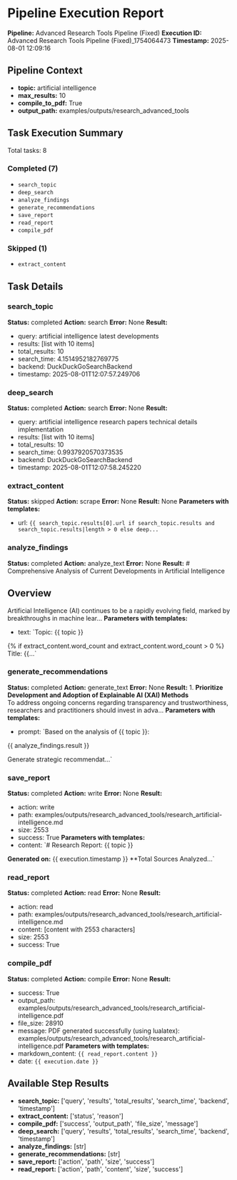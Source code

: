 # Pipeline Execution Report

**Pipeline:** Advanced Research Tools Pipeline (Fixed)
**Execution ID:** Advanced Research Tools Pipeline (Fixed)_1754064473
**Timestamp:** 2025-08-01 12:09:16

## Pipeline Context
- **topic:** artificial intelligence
- **max_results:** 10
- **compile_to_pdf:** True
- **output_path:** examples/outputs/research_advanced_tools

## Task Execution Summary

Total tasks: 8

### Completed (7)
- `search_topic`
- `deep_search`
- `analyze_findings`
- `generate_recommendations`
- `save_report`
- `read_report`
- `compile_pdf`

### Skipped (1)
- `extract_content`

## Task Details

### search_topic
**Status:** completed
**Action:** search
**Error:** None
**Result:**
  - query: artificial intelligence latest developments
  - results: [list with 10 items]
  - total_results: 10
  - search_time: 4.1514952182769775
  - backend: DuckDuckGoSearchBackend
  - timestamp: 2025-08-01T12:07:57.249706

### deep_search
**Status:** completed
**Action:** search
**Error:** None
**Result:**
  - query: artificial intelligence research papers technical details implementation
  - results: [list with 10 items]
  - total_results: 10
  - search_time: 0.9937920570373535
  - backend: DuckDuckGoSearchBackend
  - timestamp: 2025-08-01T12:07:58.245220

### extract_content
**Status:** skipped
**Action:** scrape
**Error:** None
**Result:** None
**Parameters with templates:**
  - url: `{{ search_topic.results[0].url if search_topic.results and search_topic.results|length > 0 else deep...`

### analyze_findings
**Status:** completed
**Action:** analyze_text
**Error:** None
**Result:** # Comprehensive Analysis of Current Developments in Artificial Intelligence

## Overview

Artificial Intelligence (AI) continues to be a rapidly evolving field, marked by breakthroughs in machine lear...
**Parameters with templates:**
  - text: `Topic: {{ topic }}

{% if extract_content.word_count and extract_content.word_count > 0 %}
Title: {{...`

### generate_recommendations
**Status:** completed
**Action:** generate_text
**Error:** None
**Result:** 1. **Prioritize Development and Adoption of Explainable AI (XAI) Methods**  
To address ongoing concerns regarding transparency and trustworthiness, researchers and practitioners should invest in adva...
**Parameters with templates:**
  - prompt: `Based on the analysis of {{ topic }}:

{{ analyze_findings.result }}

Generate strategic recommendat...`

### save_report
**Status:** completed
**Action:** write
**Error:** None
**Result:**
  - action: write
  - path: examples/outputs/research_advanced_tools/research_artificial-intelligence.md
  - size: 2553
  - success: True
**Parameters with templates:**
  - content: `# Research Report: {{ topic }}

**Generated on:** {{ execution.timestamp }}
**Total Sources Analyzed...`

### read_report
**Status:** completed
**Action:** read
**Error:** None
**Result:**
  - action: read
  - path: examples/outputs/research_advanced_tools/research_artificial-intelligence.md
  - content: [content with 2553 characters]
  - size: 2553
  - success: True

### compile_pdf
**Status:** completed
**Action:** compile
**Error:** None
**Result:**
  - success: True
  - output_path: examples/outputs/research_advanced_tools/research_artificial-intelligence.pdf
  - file_size: 28910
  - message: PDF generated successfully (using lualatex): examples/outputs/research_advanced_tools/research_artificial-intelligence.pdf
**Parameters with templates:**
  - markdown_content: `{{ read_report.content }}`
  - date: `{{ execution.date }}`

## Available Step Results
- **search_topic:** ['query', 'results', 'total_results', 'search_time', 'backend', 'timestamp']
- **extract_content:** ['status', 'reason']
- **compile_pdf:** ['success', 'output_path', 'file_size', 'message']
- **deep_search:** ['query', 'results', 'total_results', 'search_time', 'backend', 'timestamp']
- **analyze_findings:** [str]
- **generate_recommendations:** [str]
- **save_report:** ['action', 'path', 'size', 'success']
- **read_report:** ['action', 'path', 'content', 'size', 'success']